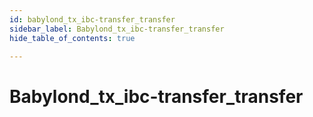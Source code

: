 ```yaml
---
id: babylond_tx_ibc-transfer_transfer
sidebar_label: Babylond_tx_ibc-transfer_transfer
hide_table_of_contents: true

---
```


# Babylond_tx_ibc-transfer_transfer